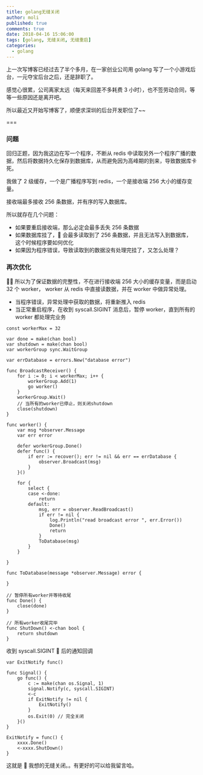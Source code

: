 ```yaml
---
title: golang无缝关闭
author: moli
published: true
comments: true
date: 2018-04-16 15:06:00
tags: [golang, 无缝关闭, 无缝重启]
categories:
  - golang
---
```


上一次写博客已经过去了半个多月，在一家创业公司用 golang 写了一个小游戏后台，一元夺宝后台之后，还是辞职了。

感觉心很累，公司离家太远（每天来回差不多耗费 3 小时），也不签劳动合同，等等一些原因还是离开吧。

所以最近又开始写博客了，顺便求深圳的后台开发职位了~~

===

### 问题

回归正题，因为我这边在写一个程序，不断从 redis 中读取另外一个程序广播的数据，然后将数据持久化保存到数据库，从而避免因为高峰期的到来，导致数据库卡死。

我做了 2 级缓存，一个是广播程序写到 redis，一个是接收端 256 大小的缓存变量。

接收端最多接收 256 条数据，并有序的写入数据库。

所以就存在几个问题：

- 如果要重启接收端，那么必定会最多丢失 256 条数据
- 如果数据库挂了， 会最多读取到了 256 条数据，并且无法写入到数据库，这个时候程序要如何优化
- 如果因为程序错误，导致读取到的数据没有处理完挂了，又怎么处理？

### 再次优化

 所以为了保证数据的完整性，不在进行接收端 256 大小的缓存变量，而是启动 32 个 worker，
worker 从 redis 中直接读数据，并在 worker 中做异常处理。

- 当程序错误，异常处理中获取的数据，将重新推入 redis
- 当正常重启程序，在收到 syscall.SIGINT 消息后，暂停 worker，直到所有的 worker 都处理完业务

```golang
const workerMax = 32

var done = make(chan bool)
var shutdown = make(chan bool)
var workerGroup sync.WaitGroup

var errDatabase = errors.New("database error")

func BroadcastReceiver() {
	for i := 0; i < workerMax; i++ {
		workerGroup.Add(1)
		go worker()
	}
	workerGroup.Wait()
	// 当所有的worker已停止，则关闭shutdown
	close(shutdown)
}

func worker() {
	var msg *observer.Message
	var err error

	defer workerGroup.Done()
	defer func() {
		if err := recover(); err != nil && err == errDatabase {
			observer.Broadcast(msg)
		}
	}()

	for {
		select {
		case <-done:
			return
		default:
			msg, err = observer.ReadBroadcast()
			if err != nil {
				log.Println("read broadcast error ", err.Error())
				Done()
				return
			}
			ToDatabase(msg)
		}
	}

}

func ToDatabase(message *observer.Message) error {

}

// 暂停所有worker并等待收尾
func Done() {
	close(done)
}

// 所有worker收尾完毕
func ShutDown() <-chan bool {
	return shutdown
}

```

收到 syscall.SIGINT  后的通知回调

```golang
var ExitNotify func()

func Signal() {
	go func() {
		c := make(chan os.Signal, 1)
		signal.Notify(c, syscall.SIGINT)
		<-c
		if ExitNotify != nil {
			ExitNotify()
		}
		os.Exit(0) // 完全关闭
	}()
}
```

```golang
ExitNotify = func() {
    xxxx.Done()
    <-xxxx.ShutDown()
}
```

这就是  我想的无缝关闭。。有更好的可以给我留言哈。
